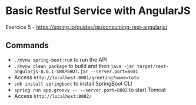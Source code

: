# Basic Restful Service with AngularJS

Exercice 5 - https://spring.io/guides/gs/consuming-rest-angularjs/

## Commands

- `./mvnw spring-boot:run` to run the API
- `./mvnw clean package` to build and then `java -jar target/rest-angularjs-0.0.1-SNAPSHOT.jar --server.port=8081`
- Access `http://localhost:8081/greeting?name=toto`
- `sdk install springboot` to install SpringBoot CLI
- `spring run app.groovy -- --server.port=8082` to start Tomcat
- Access `http://localhost:8082/`
